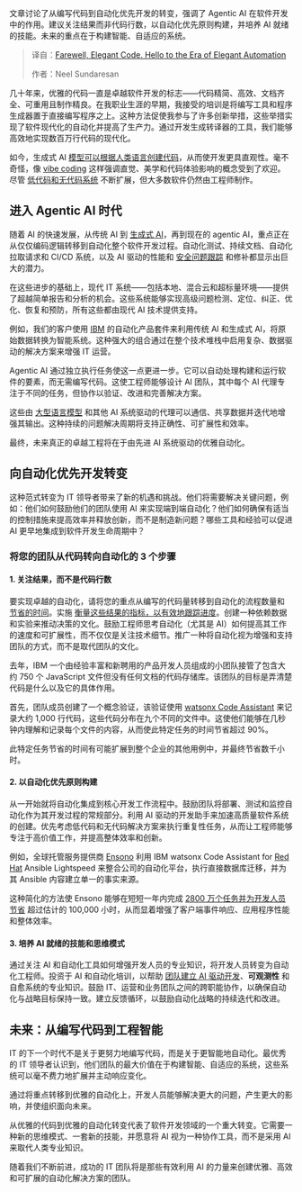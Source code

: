 <!--
title: 告别优雅代码，迎来优雅自动化时代
cover: https://cdn.thenewstack.io/media/2025/06/e80597b1-arnold-francisca-f77bh3inupe-unsplash-scaled.jpg
summary: 文章讨论了从编写代码到自动化优先开发的转变，强调了 Agentic AI 在软件开发中的作用。建议关注结果而非代码行数，以自动化优先原则构建，并培养 AI 就绪的技能。未来的重点在于构建智能、自适应的系统。
-->

文章讨论了从编写代码到自动化优先开发的转变，强调了 Agentic AI 在软件开发中的作用。建议关注结果而非代码行数，以自动化优先原则构建，并培养 AI 就绪的技能。未来的重点在于构建智能、自适应的系统。

> 译自：[Farewell, Elegant Code. Hello to the Era of Elegant Automation](https://thenewstack.io/agentic-ai-is-quietly-replacing-developers/)
> 
> 作者：Neel Sundaresan

几十年来，优雅的代码一直是卓越软件开发的标志——代码精简、高效、文档齐全、可重用且制作精良。在我职业生涯的早期，我接受的培训是将编写工具和程序生成器置于直接编写程序之上。这种方法促使我参与了许多创新举措，这些举措实现了软件现代化的自动化并提高了生产力。通过开发生成转译器的工具，我们能够高效地实现数百万行代码的现代化。

如今，生成式 AI [模型可以根据人类语言创建代码](https://thenewstack.io/ai-coding-human-engineers-are-more-important-than-ever/)，从而使开发更具直观性。毫不奇怪，像 [vibe coding](https://thenewstack.io/to-vibe-or-not-to-vibe-when-and-where-to-use-vibe-coding/) 这样强调直觉、美学和代码体验影响的概念受到了欢迎。尽管 [低代码和无代码系统](https://thenewstack.io/low-code-vs-no-code/) 不断扩展，但大多数软件仍然由工程师制作。

## 进入 Agentic AI 时代

随着 AI 的快速发展，从传统 AI 到 [生成式 AI](https://thenewstack.io/ebooks/generative-ai/how-generative-ai-transforms-software-development/)，再到现在的 agentic AI，重点正在从仅仅编码逻辑转移到自动化整个软件开发过程。自动化测试、持续文档、自动化拉取请求和 CI/CD 系统，以及 AI 驱动的性能和 [安全问题跟踪](https://thenewstack.io/how-linux-kernel-deals-with-tracking-cve-security-issues/) 和修补都显示出巨大的潜力。

在这些进步的基础上，现代 IT 系统——包括本地、混合云和超标量环境——提供了超越简单报告和分析的机会。这些系统能够实现高级问题检测、定位、纠正、优化、恢复和预防，所有这些都由现代 AI 技术提供支持。

例如，我们的客户使用 [IBM](https://www.ibm.com?utm_content=inline+mention) 的自动化产品套件来利用传统 AI 和生成式 AI，将原始数据转换为智能系统。这种强大的组合通过在整个技术堆栈中启用复杂、数据驱动的解决方案来增强 IT 运营。

Agentic AI 通过独立执行任务使这一点更进一步。它可以自动处理构建和运行软件的要素，而无需编写代码。这使工程师能够设计 AI 团队，其中每个 AI 代理专注于不同的任务，但协作以验证、改进和完善解决方案。

这些由 [大型语言模型](https://thenewstack.io/what-is-a-large-language-model/) 和其他 AI 系统驱动的代理可以通信、共享数据并迭代地增强其输出。这种持续的问题解决周期将支持正确性、可扩展性和效率。

最终，未来真正的卓越工程将在于由先进 AI 系统驱动的优雅自动化。

## 向自动化优先开发转变

这种范式转变为 IT 领导者带来了新的机遇和挑战。他们将需要解决关键问题，例如：他们如何鼓励他们的团队使用 AI 来实现端到端自动化？他们如何确保有适当的控制措施来提高效率并释放创新，而不是制造新问题？哪些工具和经验可以促进 AI 更早地集成到软件开发生命周期中？

### 将您的团队从代码转向自动化的 3 个步骤

#### 1. 关注结果，而不是代码行数

要实现卓越的自动化，请将您的重点从编写的代码量转移到自动化的流程数量和 [节省的时间](https://www.ibm.com/case-studies/ibm-software-team)。实施 [衡量这些结果的指标，以有效地跟踪进度](https://thenewstack.io/set-goals-and-measure-progress-for-effective-ai-deployment/)。创建一种依赖数据和实验来推动决策的文化。鼓励工程师思考自动化（尤其是 AI）如何提高其工作的速度和可扩展性，而不仅仅是关注技术细节。推广一种将自动化视为增强和支持团队的方式，而不是取代团队的文化。

去年，IBM 一个由经验丰富和新聘用的产品开发人员组成的小团队接管了包含大约 750 个 JavaScript 文件但没有任何文档的代码存储库。该团队的目标是弄清楚代码是什么以及它的具体作用。

首先，团队成员创建了一个概念验证，该验证使用 [watsonx Code Assistant](https://www.ibm.com/case-studies/ibm-software-team) 来记录大约 1,000 行代码，这些代码分布在九个不同的文件中。这使他们能够在几秒钟内理解和记录每个文件的内容，从而使此特定任务的时间节省超过 90%。

此特定任务节省的时间有可能扩展到整个企业的其他用例中，并最终节省数千小时。

#### 2. 以自动化优先原则构建

从一开始就将自动化集成到核心开发工作流程中。鼓励团队将部署、测试和监控自动化作为其开发过程的常规部分。利用 AI 驱动的开发助手来加速高质量软件系统的创建。优先考虑低代码和无代码解决方案来执行重复性任务，从而让工程师能够专注于高价值工作，并提高整体效率和创新。

例如，全球托管服务提供商 [Ensono](https://www.ibm.com/case-studies/ensono) 利用 IBM watsonx Code Assistant for [Red Hat](https://www.openshift.com/try?utm_content=inline+mention) Ansible Lightspeed 来整合公司的自动化平台，执行直接数据库迁移，并为其 Ansible 内容建立单一的事实来源。

这种简化的方法使 Ensono 能够在短短一年内完成 [2800 万个任务并为开发人员节省](https://thenewstack.io/the-roi-of-speed-how-fast-code-delivery-saves-millions/) 超过估计的 100,000 小时，从而显着增强了客户端事件响应、应用程序性能和整体效率。

#### 3. 培养 AI 就绪的技能和思维模式

通过关注 AI 和自动化工具如何增强开发人员的专业知识，将开发人员转变为自动化工程师。投资于 AI 和自动化培训，以帮助 [团队建立 AI 驱动开发](https://thenewstack.io/building-high-performance-software-development-teams-7-tips/)、**可观测性** 和自愈系统的专业知识。鼓励 IT、运营和业务团队之间的跨职能协作，以确保自动化与战略目标保持一致。建立反馈循环，以鼓励自动化战略的持续迭代和改进。

## 未来：从编写代码到工程智能

IT 的下一个时代不是关于更努力地编写代码，而是关于更智能地自动化。最优秀的 IT 领导者认识到，他们团队的最大价值在于构建智能、自适应的系统，这些系统可以毫不费力地扩展并主动响应变化。

通过将重点转移到优雅的自动化上，开发人员能够解决更大的问题，产生更大的影响，并使组织面向未来。

从优雅的代码到优雅的自动化转变代表了软件开发领域的一个重大转变。它需要一种新的思维模式、一套新的技能，并愿意将 AI 视为一种协作工具，而不是采用 AI 来取代人类专业知识。

随着我们不断前进，成功的 IT 团队将是那些有效利用 AI 的力量来创建优雅、高效和可扩展的自动化解决方案的团队。